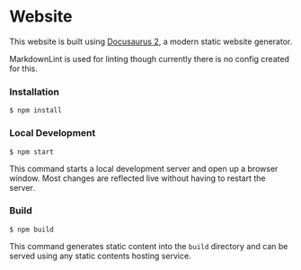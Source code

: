 # Website

This website is built using [Docusaurus 2](https://v2.docusaurus.io/), a modern static website generator.

MarkdownLint is used for linting though currently there is no config created for this.

### Installation

```
$ npm install
```

### Local Development

```
$ npm start
```

This command starts a local development server and open up a browser window. Most changes are reflected live without having to restart the server.

### Build

```
$ npm build
```

This command generates static content into the `build` directory and can be served using any static contents hosting service.
